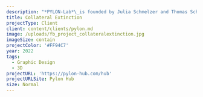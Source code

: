 ```yaml
---
description: "*PYLON-Lab*\_is founded by Julia Schmelzer and Thomas Schmelzer and presents curated exhibitions with a focus on time based, digital and new media art. PYLON-Lab focuses on encouraging audiences to engage with experimental approaches of contemporary art in a digitizing time and society.\\n\\nSpecialized in curating and exhibition design on- and offline, PYLON-Lab frequently collaborates with organizations and creatives on various projects.\n\nAnimated program teaser.\n"
title: Collateral Extinction
projectType: Client
client: content/clients/pylon.md
image: /uploads/fb_project_collateralextinction.jpg
imageSize: contain
projectColor: '#FF94C7'
year: 2022
tags:
  - Graphic Design
  - 3D
projectURL: 'https://pylon-hub.com/hub'
projectURLSite: Pylon Hub
size: Normal
---
```


